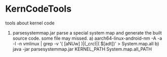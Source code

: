 # KernCodeTools
tools about kernel code

1.  parsesystemmap.jar
    parse a special system map and generate the built source code. some file may missed.
  a) aarch64-linux-android-nm -A -a -l -n vmlinux | grep -v '\( [aNUw] \)\|\(__crc_\)\|\( \$[adt]\)' > System.map.all
  b) java -jar parsesystemmap.jar KERNEL_PATH System.map.all_PATH
  

